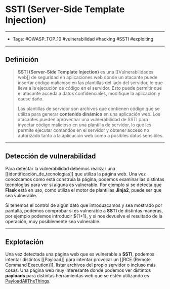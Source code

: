 # SSTI (Server-Side Template Injection)

***

* Tags: #OWASP\_TOP\_10 #vulnerabilidad #hacking #SSTI #exploiting

***

## Definición

> **SSTI (Server-Side Template Injection)** es una \[\[Vulnerabilidades web]] de seguridad en aplicaciones web donde un atacante puede insertar código malicioso en las plantillas del lado del servidor, lo que lleva a la ejecución de código en el servidor. Esto puede permitir que el atacante acceda a datos confidenciales, modifique la aplicación y cause daño.
>
> Las plantillas de servidor son archivos que contienen código que se utiliza para generar **contenido dinámico** en una aplicación web. Los atacantes pueden aprovechar una vulnerabilidad de SSTI para inyectar código malicioso en una plantilla de servidor, lo que les permite ejecutar comandos en el servidor y obtener acceso no autorizado tanto a la aplicación web como a posibles datos sensibles.

***

## Detección de vulnerabilidad

Para detectar la vulnerabilidad debemos realizar una \[\[identificación\_de\_tecnologías]] que utiliza la página web. Una vez conozcamos como está construía la página, podemos examinar las distintas tecnologías para ver si alguna es vulnerable. Por ejemplo si se detecta que **Flask** está en uso, como utiliza el motor de plantillas **Jinja2**, puede ser que sea vulnerable.

Si tenemos el control de algún dato que introduzcamos y sea mostrado por pantalla, podemos comprobar si es vulnerable a **SSTI** de distintas maneras, por ejemplo podemos introducir ${1+1}, y si nos devuelve el resultado de la operación, muy posiblemente sea vulnerable.

***

## Explotación

Una vez detectada una página web que es vulnerable a **SSTI**, podemos intentar distintos \[\[Payload]] para intentar provocar un \[\[RCE (Remote Command Execution)]], listar archivos del propio servidor o incluso más cosas. Una página web muy interesante donde podemos ver distintos **payloads** para distintas herramientas web que se estén utilizando es [PayloadAllTheThings](https://github.com/swisskyrepo/PayloadsAllTheThings/tree/master/Server%20Side%20Template%20Injection).
